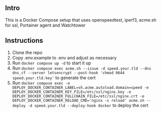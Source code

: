 ## Intro

This is a Docker Compose setup that uses openspeedtest, iperf3, acme.sh for ssl, Portainer agent and Watchtower

## Instructions

1. Clone the repo
2. Copy .env.example to .env and adjust as necessary
3. Run `docker compose up -d` to start it up
4. Run `docker compose exec acme.sh --issue -d speed.your.tld --dns dns_cf --server letsencrypt --post-hook 'chmod 0644 speed.your.tld.key'` to generate the cert
5. Run `docker compose exec -e DEPLOY_DOCKER_CONTAINER_LABEL=sh.acme.autoload.domain=speed -e DEPLOY_DOCKER_CONTAINER_KEY_FILE=/etc/ssl/nginx.key -e DEPLOY_DOCKER_CONTAINER_FULLCHAIN_FILE=/etc/ssl/nginx.crt -e DEPLOY_DOCKER_CONTAINER_RELOAD_CMD='nginx -s reload' acme.sh --deploy -d speed.your.tld --deploy-hook docker` to deploy the cert
